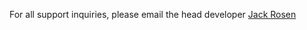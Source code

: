 For all support inquiries, please email the head developer [Jack Rosen](mailto:jrosen081@gmail.com)
